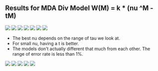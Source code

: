 Results for MDA Div Model W(M) = k * (nu ^M - tM)
-------------------------------------------------
![](errs1.png) 
![](errs2.png) 
![](errs3.png) 
![](errs4.png) 
![](errs5.png) 
![](errs6.png) 
![](errs7.png) 

* The best nu depends on the range of tau we look at.  
* For small nu, having a t is better.
* The models don't actually different that much from each other. The range of error rate is less than 1%.

![](errst1.png) 
![](errst2.png) 
![](errst3.png) 
![](errst4.png) 
![](errst5.png) 
